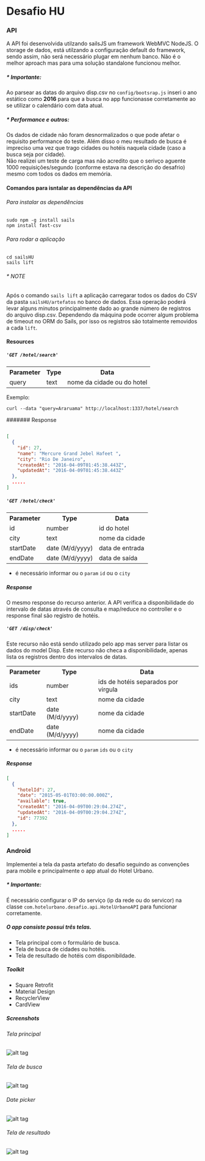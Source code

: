 # Desafio HU

### API

A API foi desenvolvida utilzando sailsJS um framework WebMVC NodeJS. O storage de dados, está utilzando a configuração default do framework, sendo assim, não será necessário plugar em nenhum banco. Não é o melhor aproach mas para uma solução standalone funcionou melhor. 


##### * Importante: 
Ao parsear as datas do arquivo disp.csv no `config/bootsrap.js` inseri o ano estático como <strong>2016</strong> para que a busca no app funcionasse corretamente ao se utilizar o calendário com data atual.

##### * Performance e outros: 
Os dados de cidade não foram desnormalizados o que pode afetar o requisito performance do teste. Além disso o meu resultado de busca é impreciso uma vez que trago cidades ou hotéis naquela cidade (caso a busca seja por cidade).
<br/>Não realizei um teste de carga mas não acredito que o serivço aguente 1000 requisições/segundo (conforme estava na descrição do desafrio) mesmo com todos os dados em memória.



#### Comandos para isntalar as dependências da API

###### Para instalar as dependências

````code
sudo npm -g install sails
npm install fast-csv
````

###### Para rodar a aplicação
````code
cd sailsHU
sails lift
````

###### * NOTE
Após o comando `sails lift` a aplicação carregarar todos os dados do CSV da pasta `sailsHU/artefatos` no banco de dados.
Essa operação poderá levar alguns minutos principalmente dado ao grande número de registros do arquivo disp.csv. 
Dependendo da máquina pode ocorrer algum problema de timeout no ORM do Sails, por isso os registros são totalmente removidos a cada `lift`.

#### Resources


##### `'GET /hotel/search'`<br/>

<table>
<tr>
<th>Parameter</th>
<th>Type</th>
<th>Data</th>
</tr>
<tr>
<td>query</td>
<td>text</td>
<td>nome da cidade ou do hotel</td>
</tr>
</table>

Exemplo:

````code
curl --data "query=Araruama" http://localhost:1337/hotel/search
````





####### Response
````json

[
  {
    "id": 27,
    "name": "Mercure Grand Jebel Hafeet ",
    "city": "Rio De Janeiro",
    "createdAt": "2016-04-09T01:45:38.443Z",
    "updatedAt": "2016-04-09T01:45:38.443Z"
  },
  .....
]

````

##### `'GET /hotel/check'`<br/>

<table>
<tr>
<th>Parameter</th>
<th>Type</th>
<th>Data</th>
</tr>
<tr>
<td>id</td>
<td>number</td>
<td>id do hotel</td>
</tr>
<tr>
<td>city</td>
<td>text</td>
<td>nome da cidade</td>
</tr>
<tr>
<td>startDate</td>
<td>date (M/d/yyyy)</td>
<td>data de entrada</td>
</tr>
<tr>
<td>endDate</td>
<td>date (M/d/yyyy)</td>
<td>data de saída</td>
</tr>
</table>

* é necessário informar ou o `param` `id` ou o `city`

##### Response
O mesmo response do recurso anterior. A API verifica a disponibilidade do intervalo de datas através de consulta e map/reduce no controller e o response final são registro de hotéis.


##### `'GET /disp/check'`<br/>
Este recurso não está sendo utilizado pelo app mas server para listar os dados do model Disp. Este recurso não checa a disponibilidade, apenas lista os registros dentro dos intervalos de datas.

<table>
<tr>
<th>Parameter</th>
<th>Type</th>
<th>Data</th>
</tr>
<tr>
<td>ids</td>
<td>number</td>
<td>ids de hotéis separados por virgula</td>
</tr>
<tr>
<td>city</td>
<td>text</td>
<td>nome da cidade</td>
</tr>
<tr>
<td>startDate</td>
<td>date (M/d/yyyy)</td>
<td>nome da cidade</td>
</tr>
<tr>
<td>endDate</td>
<td>date (M/d/yyyy)</td>
<td>nome da cidade</td>
</tr>
</table>

* é necessário informar ou o `param` `ids` ou o `city`

##### Response
````json
[
  {
    "hotelId": 27,
    "date": "2015-05-01T03:00:00.000Z",
    "available": true,
    "createdAt": "2016-04-09T00:29:04.274Z",
    "updatedAt": "2016-04-09T00:29:04.274Z",
    "id": 77392
  },
  .....
]
````





### Android

Implementei a tela da pasta artefato do desafio seguindo as convenções para mobile e principalmente o app atual do Hotel Urbano.


##### * Importante: 
É necessário configurar o IP do serviço (ip da rede ou do servicor) na classe `com.hotelurbano.desafio.api.HotelUrbanoAPI` para funcionar corretamente.

##### O app consiste possui três telas. 
<ul>
<li>Tela principal com o formulário de busca.</li>
<li>Tela de busca de cidades ou hotéis.</li>
<li>Tela de resultado de hotéis com disponibildade.</li>
</ul>

##### Toolkit
<ul>
<li>Square Retrofit</li>
<li>Material Design</li>
<li>RecyclerView</li>
<li>CardView</li>
</ul>

##### Screenshots

###### Tela principal
![alt tag](https://s3-sa-east-1.amazonaws.com/desafiohu/print1.png)
###### Tela de busca
![alt tag](https://s3-sa-east-1.amazonaws.com/desafiohu/print2.png)
###### Date picker
![alt tag](https://s3-sa-east-1.amazonaws.com/desafiohu/print3.png)
###### Tela de resultado
![alt tag](https://s3-sa-east-1.amazonaws.com/desafiohu/print4.png)




